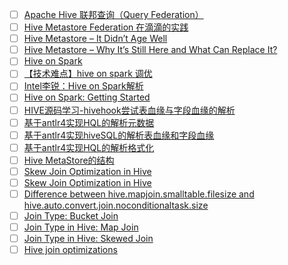 - [ ] [Apache Hive 联邦查询（Query Federation）](https://www.iteblog.com/archives/2524.html)
- [ ] [Hive Metastore Federation 在滴滴的实践](https://www.infoq.cn/article/omojfm0tmidpshhtte8m)
- [ ] [Hive Metastore – It Didn’t Age Well](https://lakefs.io/hive-metastore-it-didnt-age-well/)
- [ ] [Hive Metastore – Why It’s Still Here and What Can Replace It?](https://lakefs.io/hive-metastore-why-its-still-here-and-what-can-replace-it/)
- [ ] [Hive on Spark](https://cwiki.apache.org/confluence/display/Hive/Hive+on+Spark)
- [ ] [【技术难点】hive on spark 调优](https://mp.weixin.qq.com/s/GMk-KPCaKSe8Mj3BrFxs7A)
- [ ] [Intel李锐：Hive on Spark解析](https://mp.weixin.qq.com/s/sPMLkbLKG_KQo_DRoPcjvg)
- [ ] [Hive on Spark: Getting Started](https://cwiki.apache.org/confluence/display/Hive/Hive+on+Spark%3A+Getting+Started)
- [ ] [HIVE源码学习-hivehook尝试表血缘与字段血缘的解析](http://ganjiacheng.cn/article/2020/article_16_HIVE%E6%BA%90%E7%A0%81%E5%AD%A6%E4%B9%A0-hivehook%E5%B0%9D%E8%AF%95%E8%A1%80%E7%BC%98%E8%A7%A3%E6%9E%90/)
- [ ] [基于antlr4实现HQL的解析元数据](http://ganjiacheng.cn/article/2020/article_6_%E5%9F%BA%E4%BA%8Eantlr4%E5%AE%9E%E7%8E%B0HQL%E7%9A%84%E8%A7%A3%E6%9E%90-%E5%85%83%E6%95%B0%E6%8D%AE/)
- [ ] [基于antlr4实现hiveSQL的解析表血缘和字段血缘](http://ganjiacheng.cn/article/2020/article_14_%E5%9F%BA%E4%BA%8Eantlr4%E5%AE%9E%E7%8E%B0HQL%E7%9A%84%E8%A7%A3%E6%9E%90-%E8%A1%A8%E8%A1%80%E7%BC%98%E5%92%8C%E5%AD%97%E6%AE%B5%E8%A1%80%E7%BC%98/)
- [ ] [基于antlr4实现HQL的解析格式化](http://ganjiacheng.cn/article/2020/article_12_%E5%9F%BA%E4%BA%8Eantlr4%E5%AE%9E%E7%8E%B0HQL%E7%9A%84%E8%A7%A3%E6%9E%90-%E6%A0%BC%E5%BC%8F%E5%8C%96/)
- [ ] [Hive MetaStore的结构](https://www.jianshu.com/p/420ddb3bde7f)
- [ ] [Skew Join Optimization in Hive](https://medium.com/expedia-group-tech/skew-join-optimization-in-hive-b66a1f4cc6ba)
- [ ] [Skew Join Optimization in Hive
](https://letsexplorehadoop.blogspot.com/2016/06/skew-join-optimization-in-hive.html?m=1)
- [ ] [Difference between hive.mapjoin.smalltable.filesize and hive.auto.convert.join.noconditionaltask.size](http://www.openkb.info/2016/01/difference-between-hivemapjoinsmalltabl.html)
- [ ] [Join Type: Bucket Join](https://weidongzhou.wordpress.com/2017/06/09/join-type-bucket-join/)
- [ ] [Join Type in Hive: Map Join](https://weidongzhou.wordpress.com/2017/06/07/join-type-in-hive-map-join/)
- [ ] [Join Type in Hive: Skewed Join](https://weidongzhou.wordpress.com/2017/06/08/join-type-in-hive-skewed-join/)
- [ ] [Hive join optimizations](https://www.slideshare.net/SzehonHo/hive-join-optimizations-mr-and-spark-53265877)
